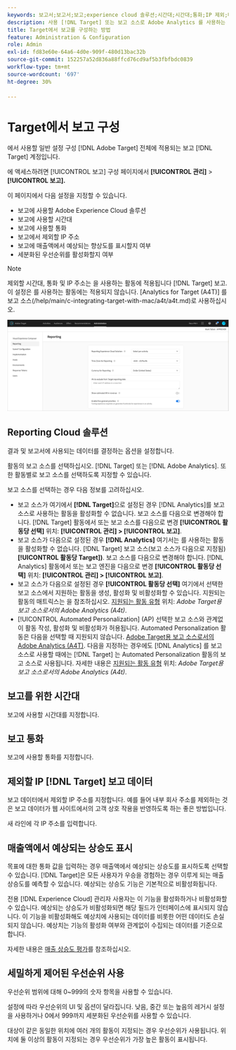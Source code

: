 ```yaml
---
keywords: 보고서;보고서;보고;experience cloud 솔루션;시간대;시간대;통화;IP 제외;매출액에서 예상되는 향상도;매출;매출액에서 상승도;세분화된 우선순위;세분화된 우선순위
description: 사용 [!DNL Target] 또는 보고 소스로 Adobe Analytics 를 사용하는 경우 기본 시간대 및 통화 형식을 지정하고, 보고에서 제외할 IP 주소를 추가하는 등의 작업을 수행할 수 있습니다.
title: Target에서 보고를 구성하는 방법
feature: Administration & Configuration
role: Admin
exl-id: fd83e60e-64a6-4d0e-909f-480d13bac32b
source-git-commit: 152257a52d836a88ffcd76cd9af5b3fbfbdc0839
workflow-type: tm+mt
source-wordcount: '697'
ht-degree: 30%

---
```


# Target에서 보고 구성

에서 사용할 일반 설정 구성 [!DNL Adobe Target] 전체에 적용되는 보고 [!DNL Target] 계정입니다.

에 액세스하려면 [!UICONTROL 보고] 구성 페이지에서 **[!UICONTROL 관리]** > **[!UICONTROL 보고].**

이 페이지에서 다음 설정을 지정할 수 있습니다.

* 보고에 사용할 Adobe Experience Cloud 솔루션
* 보고에 사용할 시간대
* 보고에 사용할 통화
* 보고에서 제외할 IP 주소
* 보고에 매출액에서 예상되는 향상도를 표시할지 여부
* 세분화된 우선순위를 활성화할지 여부

>[!NOTE]
>
>제외할 시간대, 통화 및 IP 주소는 을 사용하는 활동에 적용됩니다 [!DNL Target] 보고. 이 설정은 를 사용하는 활동에는 적용되지 않습니다. [Analytics for Target (A4T)] 를 보고 소스(/help/main/c-integrating-target-with-mac/a4t/a4t.md)로 사용하십시오.

![보고 페이지](/help/main/administrating-target/assets/reporting.png)

## Reporting Cloud 솔루션

결과 및 보고서에 사용되는 데이터를 결정하는 옵션을 설정합니다.

활동의 보고 소스를 선택하십시오. [!DNL Target] 또는 [!DNL Adobe Analytics]. 또한 활동별로 보고 소스를 선택하도록 지정할 수 있습니다.

보고 소스를 선택하는 경우 다음 정보를 고려하십시오.

* 보고 소스가 여기에서 **[!DNL Target]**&#x200B;으로 설정된 경우 [!DNL Analytics]를 보고 소스로 사용하는 활동을 활성화할 수 없습니다. 보고 소스를 다음으로 변경해야 합니다. [!DNL Target] 활동에서 또는 보고 소스를 다음으로 변경 **[!UICONTROL 활동당 선택]** 위치: **[!UICONTROL 관리] > [!UICONTROL 보고]**.
* 보고 소스가 다음으로 설정된 경우 **[!DNL Analytics]** 여기서는 를 사용하는 활동을 활성화할 수 없습니다. [!DNL Target] 보고 소스(보고 소스가 다음으로 지정됨) **[!UICONTROL 활동당 Target])**. 보고 소스를 다음으로 변경해야 합니다. [!DNL Analytics] 활동에서 또는 보고 엔진을 다음으로 변경 **[!UICONTROL 활동당 선택]** 위치: **[!UICONTROL 관리] > [!UICONTROL 보고]**.
* 보고 소스가 다음으로 설정된 경우 **[!UICONTROL 활동당 선택]** 여기에서 선택한 보고 소스에서 지원하는 활동을 생성, 활성화 및 비활성화할 수 있습니다. 지원되는 활동의 매트릭스는 을 참조하십시오. [지원되는 활동 유형](/help/main/c-integrating-target-with-mac/a4t/a4t.md#section_F487896214BF4803AF78C552EF1669AA) 위치: *Adobe Target용 보고 소스로서의 Adobe Analytics (A4t)*.
* [!UICONTROL Automated Personalization] (AP) 선택한 보고 소스와 관계없이 활동 작성, 활성화 및 비활성화가 허용됩니다. Automated Personalization 활동은 다음을 선택할 때 지원되지 않습니다. [Adobe Target용 보고 소스로서의 Adobe Analytics (A4T)](/help/main/c-integrating-target-with-mac/a4t/a4t.md). 다음을 지정하는 경우에도 [!DNL Analytics] 를 보고 소스로 사용할 때에는 [!DNL Target] 는 Automated Personalization 활동의 보고 소스로 사용됩니다. 자세한 내용은 [지원되는 활동 유형](/help/main/c-integrating-target-with-mac/a4t/a4t.md#section_F487896214BF4803AF78C552EF1669AA) 위치: *Adobe Target용 보고 소스로서의 Adobe Analytics (A4t)*.

## 보고를 위한 시간대

보고에 사용할 시간대를 지정합니다.

## 보고 통화

보고에 사용할 통화를 지정합니다.

## 제외할 IP [!DNL Target] 보고 데이터

보고 데이터에서 제외할 IP 주소를 지정합니다. 예를 들어 내부 회사 주소를 제외하는 것은 보고 데이터가 웹 사이트에서의 고객 상호 작용을 반영하도록 하는 좋은 방법입니다.

새 라인에 각 IP 주소를 입력합니다.

## 매출액에서 예상되는 상승도 표시

목표에 대한 통화 값을 입력하는 경우 매출액에서 예상되는 상승도를 표시하도록 선택할 수 있습니다. [!DNL Target]은 모든 사용자가 우승을 경험하는 경우 이루게 되는 매출 상승도를 예측할 수 있습니다. 예상되는 상승도 기능은 기본적으로 비활성화됩니다.

전용 [!DNL Experience Cloud] 관리자 사용자는 이 기능을 활성화하거나 비활성화할 수 있습니다. 예상되는 상승도가 비활성화되면 해당 필드가 인터페이스에 표시되지 않습니다. 이 기능을 비활성화해도 예상치에 사용되는 데이터를 비롯한 어떤 데이터도 손실되지 않습니다. 예상치는 기능의 활성화 여부와 관계없이 수집되는 데이터를 기준으로 합니다.

자세한 내용은 [매출 상승도 평가](/help/main/administrating-target/r-target-account-preferences/estimating-lift-in-revenue.md)를 참조하십시오.

## 세밀하게 제어된 우선순위 사용

우선순위 범위에 대해 0~999의 숫자 항목을 사용할 수 있습니다.

설정에 따라 우선순위의 UI 및 옵션이 달라집니다. 낮음, 중간 또는 높음의 레거시 설정을 사용하거나 0에서 999까지 세분화된 우선순위를 사용할 수 있습니다.

대상이 같은 동일한 위치에 여러 개의 활동이 지정되는 경우 우선순위가 사용됩니다. 위치에 둘 이상의 활동이 지정되는 경우 우선순위가 가장 높은 활동이 표시됩니다.
